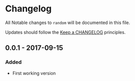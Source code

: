 # Changelog

All Notable changes to `random` will be documented in this file.

Updates should follow the [Keep a CHANGELOG](http://keepachangelog.com/) principles.

## 0.0.1 - 2017-09-15
### Added
- First working version
